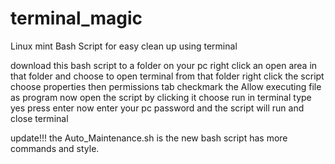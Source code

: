 # terminal_magic
Linux mint Bash Script for easy clean up using terminal

download this bash script to a folder on your pc
right click an open area in that folder and choose to open terminal from that folder
right click the script choose properties then permissions tab
checkmark the Allow executing file as program
now open the script by clicking it choose run in terminal
type yes press enter
now enter your pc password and the script will run and close terminal

update!!!
the Auto_Maintenance.sh
is the new bash script has more commands and style.
